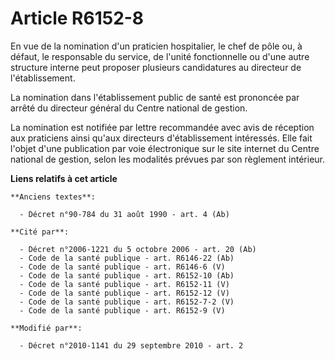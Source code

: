 # Article R6152-8

En vue de la nomination d'un praticien hospitalier, le chef de pôle ou, à défaut, le responsable du service, de l'unité
fonctionnelle ou d'une autre structure interne peut proposer plusieurs candidatures au directeur de l'établissement.

La nomination dans l'établissement public de santé est prononcée par arrêté du directeur général du Centre national de
gestion.

La nomination est notifiée par lettre recommandée avec avis de réception aux praticiens ainsi qu'aux directeurs
d'établissement intéressés. Elle fait l'objet d'une publication par voie électronique sur le site internet du Centre national
de gestion, selon les modalités prévues par son règlement intérieur.

**Liens relatifs à cet article**

	**Anciens textes**:

	  - Décret n°90-784 du 31 août 1990 - art. 4 (Ab)

	**Cité par**:

	  - Décret n°2006-1221 du 5 octobre 2006 - art. 20 (Ab)
	  - Code de la santé publique - art. R6146-22 (Ab)
	  - Code de la santé publique - art. R6146-6 (V)
	  - Code de la santé publique - art. R6152-10 (Ab)
	  - Code de la santé publique - art. R6152-11 (V)
	  - Code de la santé publique - art. R6152-12 (V)
	  - Code de la santé publique - art. R6152-7-2 (V)
	  - Code de la santé publique - art. R6152-9 (V)

	**Modifié par**:

	  - Décret n°2010-1141 du 29 septembre 2010 - art. 2
